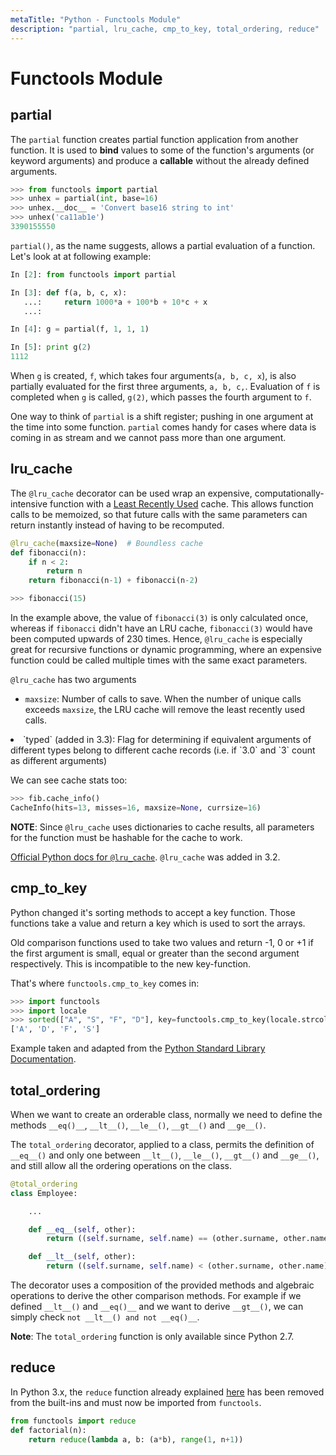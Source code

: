 ```yaml
---
metaTitle: "Python - Functools Module"
description: "partial, lru_cache, cmp_to_key, total_ordering, reduce"
---
```


# Functools Module




## partial


The `partial` function creates partial function application from another function. It is used to **bind** values to some of the function's arguments (or keyword arguments) and produce a **callable** without the already defined arguments.

```py
>>> from functools import partial
>>> unhex = partial(int, base=16)
>>> unhex.__doc__ = 'Convert base16 string to int'
>>> unhex('ca11ab1e')
3390155550

```

`partial()`, as the name suggests, allows a partial evaluation of a function.
Let's look at at following example:

```py
In [2]: from functools import partial

In [3]: def f(a, b, c, x):
   ...:     return 1000*a + 100*b + 10*c + x
   ...: 

In [4]: g = partial(f, 1, 1, 1)

In [5]: print g(2)
1112

```

When `g` is created, `f`, which takes four arguments(`a, b, c, x`), is also partially evaluated for the first three arguments, `a, b, c,`. Evaluation of `f` is completed when `g` is called, `g(2)`, which passes the fourth argument to `f`.

One way to think of `partial` is a shift register; pushing in one argument at the time into some function.
`partial` comes handy for cases where data is coming in as stream and we cannot pass more than one argument.



## lru_cache


The `@lru_cache` decorator can be used wrap an expensive, computationally-intensive function with a [Least Recently Used](https://en.wikipedia.org/wiki/Cache_algorithms#Examples) cache. This allows function calls to be memoized, so that future calls with the same parameters can return instantly instead of having to be recomputed.

```py
@lru_cache(maxsize=None)  # Boundless cache
def fibonacci(n):
    if n < 2:
        return n
    return fibonacci(n-1) + fibonacci(n-2)

>>> fibonacci(15)

```

In the example above, the value of `fibonacci(3)` is only calculated once, whereas if `fibonacci` didn't have an LRU cache, `fibonacci(3)` would have been computed upwards of 230 times. Hence, `@lru_cache` is especially great for recursive functions or dynamic programming, where an expensive function could be called multiple times with the same exact parameters.

`@lru_cache` has two arguments

- `maxsize`: Number of calls to save. When the number of unique calls exceeds `maxsize`, the LRU cache will remove the least recently used calls.
<li>`typed` (added in 3.3): Flag for determining if equivalent arguments of different
types belong to different cache records (i.e. if `3.0` and
`3` count as different arguments)</li>

We can see cache stats too:

```py
>>> fib.cache_info()
CacheInfo(hits=13, misses=16, maxsize=None, currsize=16)

```

**NOTE**: Since `@lru_cache` uses dictionaries to cache results, all parameters for the function must be hashable for the cache to work.

[Official Python docs for `@lru_cache`](https://docs.python.org/3/library/functools.html#functools.lru_cache). `@lru_cache` was added in 3.2.



## cmp_to_key


Python changed it's sorting methods to accept a key function. Those functions take a value and return a key which is used to sort the arrays.

Old comparison functions used to take two values and return -1, 0 or +1 if the first argument is small, equal or greater than the second argument respectively. This is incompatible to the new key-function.

That's where `functools.cmp_to_key` comes in:

```py
>>> import functools
>>> import locale
>>> sorted(["A", "S", "F", "D"], key=functools.cmp_to_key(locale.strcoll))
['A', 'D', 'F', 'S']

```

Example taken and adapted from the [Python Standard Library Documentation](https://docs.python.org/3/library/functools.html#functools.cmp_to_key).



## total_ordering


When we want to create an orderable class, normally we need to define the methods `__eq()__`, `__lt__()`, `__le__()`, `__gt__()` and `__ge__()`.

The `total_ordering` decorator, applied to a class, permits the definition of `__eq__()` and only one between `__lt__()`, `__le__()`, `__gt__()` and `__ge__()`, and still allow all the ordering operations on the class.

```py
@total_ordering
class Employee:

    ...

    def __eq__(self, other):
        return ((self.surname, self.name) == (other.surname, other.name))

    def __lt__(self, other):
        return ((self.surname, self.name) < (other.surname, other.name))

```

The decorator uses a composition of the provided methods and algebraic operations to derive the other comparison methods. For example if we defined `__lt__()` and `__eq()__` and we want to derive `__gt__()`, we can simply check `not __lt__() and not __eq()__`.

**Note**: The `total_ordering` function is only available since Python 2.7.



## reduce


In Python 3.x, the `reduce` function already explained [here](http://stackoverflow.com/documentation/python/328/reduce#t=201607220949173843207) has been removed from the built-ins and must now be imported from `functools`.

```py
from functools import reduce
def factorial(n):
    return reduce(lambda a, b: (a*b), range(1, n+1))

```

